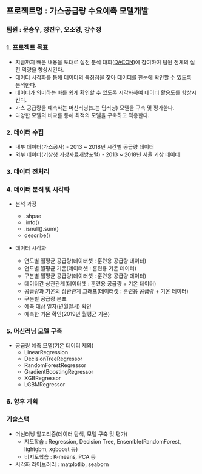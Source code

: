 ## 프로젝트명 : 가스공급량 수요예측 모델개발

### 팀원 : 문승우, 정진우, 오소영, 강수정

### 1. 프로젝트 목표
- 지금까지 배운 내용을 토대로 실전 분석 대회([DACON](https://dacon.io/competitions/official/235830/overview/description))에 참여하여 팀원 전체의 실전 역량을 향상시킨다.
- 데이터 시각화를 통해 데이터의 특징점을 찾아 데이터를 한눈에 확인할 수 있도록 분석한다.
- 데이터가 의미하는 바를 쉽게 확인할 수 있도록 시각화하여 데이터 활용도를 향상시킨다.
- 가스 공급량을 예측하는 머신러닝(또는 딥러닝) 모델을 구축 및 평가한다.
- 다양한 모델의 비교를 통해 최적의 모델을 구축하고 적용한다. 

### 2. 데이터 수집 
* 내부 데이터(가스공사) - 2013 ~ 2018년 시간별 공급량 데이터
* 외부 데이터(기상청 기상자료개방포털) - 2013 ~ 2018년 서울 기상 데이터

### 3. 데이터 전처리
 
### 4. 데이터 분석 및 시각화
* 분석 과정
	* .shpae
	* .info()
	* .isnull().sum()
	* describe()

* 데이터 시각화
	* 연도별 월평균 공급량(데이터셋 : 훈련용 공급량 데이터)
	* 연도별 월평균 기온(데이터셋 : 훈련용 기온 데이터)
	* 구분별 월평균 공급량(데이터셋 : 훈련용 공급량 데이터)
	* 데이터간 상관관계(데이터셋 : 훈련용 공급량 + 기온 데이터)
	* 공급량과 기온의 상관관계 그래프(데이터셋 : 훈련용 공급량 + 기온 데이터)
	* 구분별 공급량 분포
	* 예측 대상 일자(년월일시) 확인
	* 예측한 기온 확인(2019년 월평균 기온)

### 5. 머신러닝 모델 구축
* 공급량 예측 모델(기온 데이터 제외)
	* LinearRegression
	* DecisionTreeRegressor
	* RandomForestRegressor
	* GradientBoostingRegressor
	* XGBRegressor
	* LGBMRegressor

### 6. 향후 계획  
  
### 기술스택
- 머신러닝 알고리즘(데이터 탐색, 모델 구축 및 평가)
	- 지도학습 : Regression, Decision Tree, Ensemble(RandomForest, lightgbm, xgboost 등)
	- 비지도학습 : K-means, PCA 등
- 시각화 라이브러리 : matplotlib, seaborn

<!--
1. 주제
	- 주제 및 목표    
2. 데이터 수집 및 전처리
	- 데이터 출처
	- 데이터 수집
	- 데이터 전처리(가공) 
3. 데이터 분석
	- 분석 과정
	- 데이터 시각화 및 분석
4. 머신러닝 모델 비교
	- 모델별 공급량 예측
	- 모델별 mse
	- 모델별 캐글 점수 
5. 결론



X = train[["year", "month", "day", "hour", "weekday", "구분_int", "기온(°C)"]]
y = train["공급량"]
GridSearchCV 최적 파라미터 :  {'learning_rate': 0.01, 'max_depth': 12, 'n_estimators': 2000}
GridSearchCV 최고 정확도 : 0.9696

X = train[["month", "hour", "구분_int", "기온(°C)"]]
y = train["공급량"]
GridSearchCV 최적 파라미터 :  {'learning_rate': 0.01, 'max_depth': 12, 'n_estimators': 2000}
GridSearchCV 최고 정확도 : 0.9696
-->